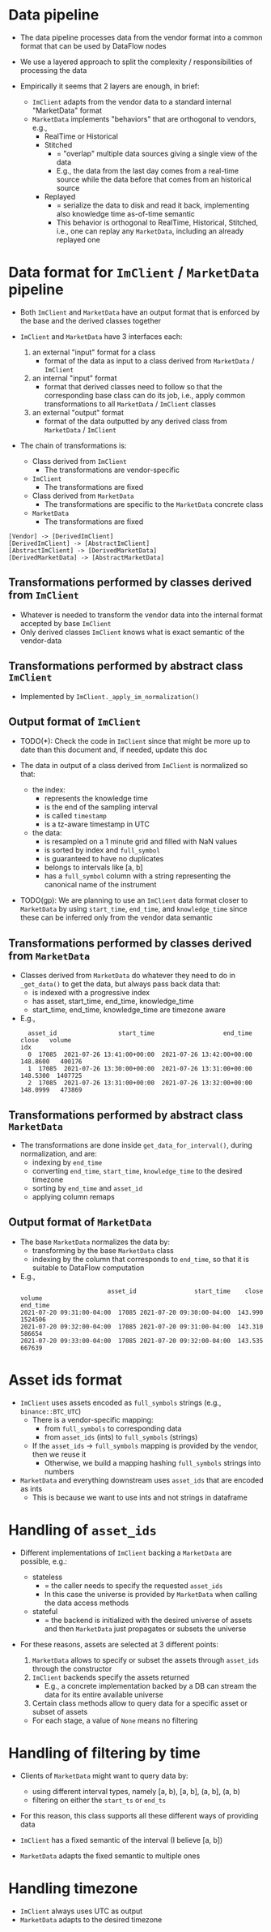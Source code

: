 # Data pipeline
- The data pipeline processes data from the vendor format into a common format that 
  can be used by DataFlow nodes

- We use a layered approach to split the complexity / responsibilities of
  processing the data

- Empirically it seems that 2 layers are enough, in brief:
    - `ImClient` adapts from the vendor data to a standard internal "MarketData"
      format
    - `MarketData` implements "behaviors" that are orthogonal to vendors, e.g.,
        - RealTime or Historical
        - Stitched
          - = "overlap" multiple data sources giving a single view of the data
          - E.g., the data from the last day comes from a real-time source while
            the data before that comes from an historical source
      - Replayed
          - = serialize the data to disk and read it back, implementing also
            knowledge time as-of-time semantic
          - This behavior is orthogonal to RealTime, Historical, Stitched, i.e.,
            one can replay any `MarketData`, including an already replayed one

# Data format for `ImClient` / `MarketData` pipeline
- Both `ImClient` and `MarketData` have an output format that is enforced by the
  base and the derived classes together
- `ImClient` and `MarketData` have 3 interfaces each:
    1) an external "input" format for a class
        - format of the data as input to a class derived from `MarketData` /
          `ImClient`
    2) an internal "input" format
        - format that derived classes need to follow so that the corresponding base
          class can do its job, i.e., apply common transformations to all
          `MarketData` / `ImClient` classes
    3) an external "output" format
        - format of the data outputted by any derived class from `MarketData` /
          `ImClient`

- The chain of transformations is:
    - Class derived from `ImClient`
      - The transformations are vendor-specific
    - `ImClient`
      - The transformations are fixed
    - Class derived from `MarketData`
      - The transformations are specific to the `MarketData` concrete class
    - `MarketData`
        - The transformations are fixed

```plantuml
[Vendor] -> [DerivedImClient]
[DerivedImClient] -> [AbstractImClient]
[AbstractImClient] -> [DerivedMarketData] 
[DerivedMarketData] -> [AbstractMarketData]
```

## Transformations performed by classes derived from `ImClient`
- Whatever is needed to transform the vendor data into the internal format accepted
  by base `ImClient`
- Only derived classes `ImClient` knows what is exact semantic of the vendor-data
 
## Transformations performed by abstract class `ImClient`
- Implemented by `ImClient._apply_im_normalization()`

## Output format of `ImClient`
- TODO(*): Check the code in `ImClient` since that might be more up to date than
  this document and, if needed, update this doc
 
- The data in output of a class derived from `ImClient` is normalized so that:
    - the index:
      - represents the knowledge time
      - is the end of the sampling interval
      - is called `timestamp`
      - is a tz-aware timestamp in UTC
    - the data:
      - is resampled on a 1 minute grid and filled with NaN values
      - is sorted by index and `full_symbol`
      - is guaranteed to have no duplicates
      - belongs to intervals like [a, b]
      - has a `full_symbol` column with a string representing the canonical name
        of the instrument

- TODO(gp): We are planning to use an `ImClient` data format closer to `MarketData`
  by using `start_time`, `end_time`, and `knowledge_time` since these can be
  inferred only from the vendor data semantic

## Transformations performed by classes derived from `MarketData`
- Classes derived from `MarketData` do whatever they need to do in `_get_data()` to
  get the data, but always pass back data that:
    - is indexed with a progressive index
    - has asset, start_time, end_time, knowledge_time
    - start_time, end_time, knowledge_time are timezone aware
- E.g.,
  ```
    asset_id                 start_time                   end_time     close   volume
  idx
    0  17085  2021-07-26 13:41:00+00:00  2021-07-26 13:42:00+00:00  148.8600   400176
    1  17085  2021-07-26 13:30:00+00:00  2021-07-26 13:31:00+00:00  148.5300  1407725
    2  17085  2021-07-26 13:31:00+00:00  2021-07-26 13:32:00+00:00  148.0999   473869
  ```

## Transformations performed by abstract class `MarketData`
- The transformations are done inside `get_data_for_interval()`, during normalization,
  and are:
  - indexing by `end_time`
  - converting `end_time`, `start_time`, `knowledge_time` to the desired timezone
  - sorting by `end_time` and `asset_id`
  - applying column remaps

## Output format of `MarketData`
- The base `MarketData` normalizes the data by:
    - transforming by the base `MarketData` class
    - indexing by the column that corresponds to `end_time`, so that it is suitable
      to DataFlow computation
- E.g.,
  ```
                          asset_id                start_time    close   volume
  end_time
  2021-07-20 09:31:00-04:00  17085 2021-07-20 09:30:00-04:00  143.990  1524506
  2021-07-20 09:32:00-04:00  17085 2021-07-20 09:31:00-04:00  143.310   586654
  2021-07-20 09:33:00-04:00  17085 2021-07-20 09:32:00-04:00  143.535   667639
  ```

# Asset ids format
- `ImClient` uses assets encoded as `full_symbols` strings (e.g., `binance::BTC_UTC`)
  - There is a vendor-specific mapping:
    - from `full_symbols` to corresponding data
    - from `asset_ids` (ints) to `full_symbols` (strings)
  - If the `asset_ids` -> `full_symbols` mapping is provided by the vendor, then we
    reuse it
    - Otherwise, we build a mapping hashing `full_symbols` strings into numbers
- `MarketData` and everything downstream uses `asset_ids` that are encoded as ints
  - This is because we want to use ints and not strings in dataframe

# Handling of `asset_ids`
- Different implementations of `ImClient` backing a `MarketData` are possible,
  e.g.:
  - stateless
    - = the caller needs to specify the requested `asset_ids`
    - In this case the universe is provided by `MarketData` when calling the
      data access methods
  - stateful
    - = the backend is initialized with the desired universe of assets and
      then `MarketData` just propagates or subsets the universe

- For these reasons, assets are selected at 3 different points:
    1) `MarketData` allows to specify or subset the assets through
        `asset_ids` through the constructor
    2) `ImClient` backends specify the assets returned
       - E.g., a concrete implementation backed by a DB can stream the data for
         its entire available universe
    3) Certain class methods allow to query data for a specific asset or subset
       of assets
    - For each stage, a value of `None` means no filtering

# Handling of filtering by time
- Clients of `MarketData` might want to query data by:
    - using different interval types, namely [a, b), [a, b], (a, b], (a, b)
    - filtering on either the `start_ts` or `end_ts`
- For this reason, this class supports all these different ways of providing
  data

- `ImClient` has a fixed semantic of the interval (I believe [a, b])
- `MarketData` adapts the fixed semantic to multiple ones

# Handling timezone
- `ImClient` always uses UTC as output
- `MarketData` adapts to the desired timezone
